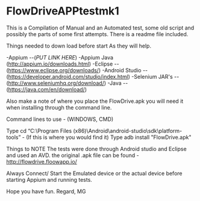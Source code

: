 # FlowDriveAPPtestmk1
This is a Compilation of Manual and an Automated test, some old script and possibly the parts of some first attempts.
There is a readme file included.

Things needed to down load before start As they will help.

-Appium --(*PUT LINK HERE*)
-Appium Java (http://appium.io/downloads.html)
-Eclipse -- (https://www.eclipse.org/downloads/)
-Android Studio -- (https://developer.android.com/studio/index.html)
-Selenium JAR's -- (http://www.seleniumhq.org/download/)
-Java -- (https://java.com/en/download/)

Also make a note of where you place the FlowDrive.apk you will need it when installing through the command line.

Command lines to use - (WINDOWS, CMD)

Type cd “C:\Program Files (x86)\Android\android-studio\sdk\platform-tools” - (If this is where you would find it)
Type adb install "FlowDrive.apk"

Things to NOTE 
The tests were done through Android studio and Eclipse and used an AVD.
the original .apk file can be found - http://flowdrive.floowapp.io/

Always Connect/ Start the Emulated device or the actual device before starting Appium and running tests.

Hope you have fun.
Regard,
MG
